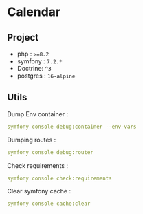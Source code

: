 # Calendar

## Project
- php : ```>=8.2```
- symfony : ```7.2.*```
- Doctrine: ```^3```
- postgres : ```16-alpine```

## Utils

Dump Env container :
```yaml
symfony console debug:container --env-vars
```

Dumping routes :
```yaml
symfony console debug:router
```

Check requirements : 
```yaml
symfony console check:requirements
```

Clear symfony cache :
```yaml
symfony console cache:clear
```